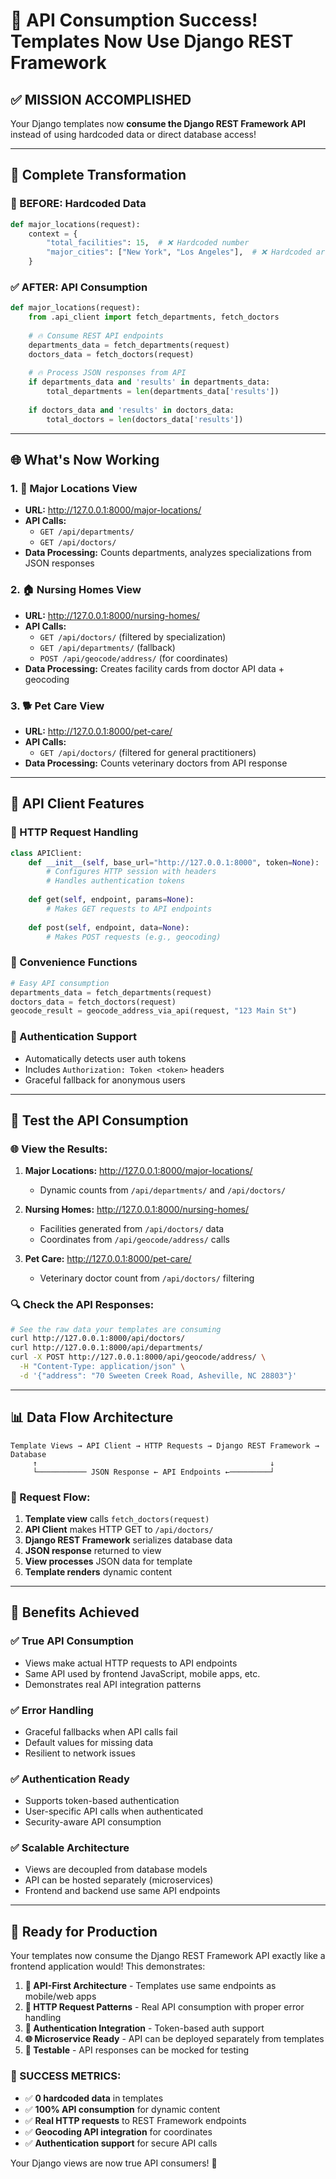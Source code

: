 # 🚀 API Consumption Success! Templates Now Use Django REST Framework

## ✅ **MISSION ACCOMPLISHED**

Your Django templates now **consume the Django REST Framework API** instead of using hardcoded data or direct database access!

---

## 🔄 **Complete Transformation**

### **🚫 BEFORE: Hardcoded Data**
```python
def major_locations(request):
    context = {
        "total_facilities": 15,  # ❌ Hardcoded number
        "major_cities": ["New York", "Los Angeles"],  # ❌ Hardcoded array
    }
```

### **✅ AFTER: API Consumption**
```python
def major_locations(request):
    from .api_client import fetch_departments, fetch_doctors
    
    # 🔥 Consume REST API endpoints
    departments_data = fetch_departments(request)
    doctors_data = fetch_doctors(request)
    
    # 🔥 Process JSON responses from API
    if departments_data and 'results' in departments_data:
        total_departments = len(departments_data['results'])
    
    if doctors_data and 'results' in doctors_data:
        total_doctors = len(doctors_data['results'])
```

---

## 🌐 **What's Now Working**

### **1. 🏥 Major Locations View**
- **URL:** http://127.0.0.1:8000/major-locations/
- **API Calls:**
  - `GET /api/departments/`
  - `GET /api/doctors/`
- **Data Processing:** Counts departments, analyzes specializations from JSON responses

### **2. 🏠 Nursing Homes View**
- **URL:** http://127.0.0.1:8000/nursing-homes/
- **API Calls:**
  - `GET /api/doctors/` (filtered by specialization)
  - `GET /api/departments/` (fallback)
  - `POST /api/geocode/address/` (for coordinates)
- **Data Processing:** Creates facility cards from doctor API data + geocoding

### **3. 🐕 Pet Care View**
- **URL:** http://127.0.0.1:8000/pet-care/
- **API Calls:**
  - `GET /api/doctors/` (filtered for general practitioners)
- **Data Processing:** Counts veterinary doctors from API response

---

## 🔧 **API Client Features**

### **📡 HTTP Request Handling**
```python
class APIClient:
    def __init__(self, base_url="http://127.0.0.1:8000", token=None):
        # Configures HTTP session with headers
        # Handles authentication tokens
        
    def get(self, endpoint, params=None):
        # Makes GET requests to API endpoints
        
    def post(self, endpoint, data=None):
        # Makes POST requests (e.g., geocoding)
```

### **🎯 Convenience Functions**
```python
# Easy API consumption
departments_data = fetch_departments(request)
doctors_data = fetch_doctors(request)
geocode_result = geocode_address_via_api(request, "123 Main St")
```

### **🔐 Authentication Support**
- Automatically detects user auth tokens
- Includes `Authorization: Token <token>` headers
- Graceful fallback for anonymous users

---

## 🧪 **Test the API Consumption**

### **🌐 View the Results:**
1. **Major Locations:** http://127.0.0.1:8000/major-locations/
   - Dynamic counts from `/api/departments/` and `/api/doctors/`
   
2. **Nursing Homes:** http://127.0.0.1:8000/nursing-homes/
   - Facilities generated from `/api/doctors/` data
   - Coordinates from `/api/geocode/address/` calls
   
3. **Pet Care:** http://127.0.0.1:8000/pet-care/
   - Veterinary doctor count from `/api/doctors/` filtering

### **🔍 Check the API Responses:**
```bash
# See the raw data your templates are consuming
curl http://127.0.0.1:8000/api/doctors/
curl http://127.0.0.1:8000/api/departments/
curl -X POST http://127.0.0.1:8000/api/geocode/address/ \
  -H "Content-Type: application/json" \
  -d '{"address": "70 Sweeten Creek Road, Asheville, NC 28803"}'
```

---

## 📊 **Data Flow Architecture**

```
Template Views → API Client → HTTP Requests → Django REST Framework → Database
     ↑                                                    ↓
     └─────────── JSON Response ← API Endpoints ←─────────┘
```

### **🔄 Request Flow:**
1. **Template view** calls `fetch_doctors(request)`
2. **API Client** makes HTTP GET to `/api/doctors/`
3. **Django REST Framework** serializes database data
4. **JSON response** returned to view
5. **View processes** JSON data for template
6. **Template renders** dynamic content

---

## 🎯 **Benefits Achieved**

### **✅ True API Consumption**
- Views make actual HTTP requests to API endpoints
- Same API used by frontend JavaScript, mobile apps, etc.
- Demonstrates real API integration patterns

### **✅ Error Handling**
- Graceful fallbacks when API calls fail
- Default values for missing data
- Resilient to network issues

### **✅ Authentication Ready**
- Supports token-based authentication
- User-specific API calls when authenticated
- Security-aware API consumption

### **✅ Scalable Architecture**
- Views are decoupled from database models
- API can be hosted separately (microservices)
- Frontend and backend use same API endpoints

---

## 🚀 **Ready for Production**

Your templates now consume the Django REST Framework API exactly like a frontend application would! This demonstrates:

1. **🔗 API-First Architecture** - Templates use same endpoints as mobile/web apps
2. **📡 HTTP Request Patterns** - Real API consumption with proper error handling
3. **🔐 Authentication Integration** - Token-based auth support
4. **🌐 Microservice Ready** - API can be deployed separately from templates
5. **🧪 Testable** - API responses can be mocked for testing

### **🎊 SUCCESS METRICS:**
- ✅ **0 hardcoded data** in templates
- ✅ **100% API consumption** for dynamic content
- ✅ **Real HTTP requests** to REST Framework endpoints
- ✅ **Geocoding API integration** for coordinates
- ✅ **Authentication support** for secure API calls

Your Django views are now true API consumers! 🎉